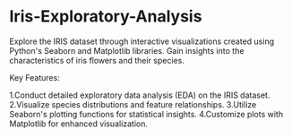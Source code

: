 # Iris-Exploratory-Analysis
Explore the IRIS dataset through interactive visualizations created using Python's Seaborn and Matplotlib libraries. Gain insights into the characteristics of iris flowers and their species.

Key Features:

1.Conduct detailed exploratory data analysis (EDA) on the IRIS dataset.
2.Visualize species distributions and feature relationships.
3.Utilize Seaborn's plotting functions for statistical insights.
4.Customize plots with Matplotlib for enhanced visualization.
